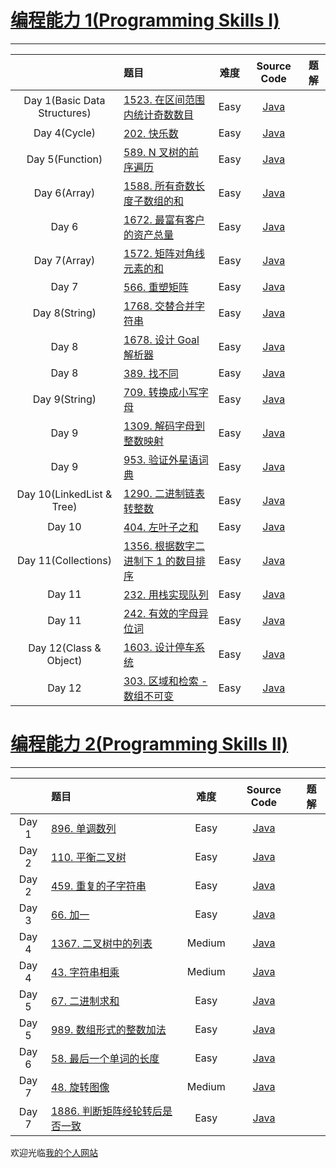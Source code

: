 # [编程能力 1(Programming Skills I)](https://leetcode-cn.com/study-plan/programming-skills/?progress=7s4dkw7)

-------------------

|                              |                                               题目                                                           |  难度  |             Source Code          |          题解          |
|   :-----------------------:  |    :----------------------------------------------------------------------------------------------------     | :---: |  :-------------------------------------------------------------: | :----: |
| Day 1(Basic Data Structures) | [1523. 在区间范围内统计奇数数目](https://leetcode-cn.com/problems/count-odd-numbers-in-an-interval-range/)     | Easy | [Java](./Problem1523_countOdds.java)                              | []() | 
| Day 4(Cycle)                 | [202. 快乐数](https://leetcode.com/problems/happy-number/)                                                    | Easy | [Java](./Problem202_happyNumber.java)                             | []() | 
| Day 5(Function)              | [589. N 叉树的前序遍历](https://leetcode-cn.com/problems/n-ary-tree-preorder-traversal/)                      | Easy | [Java](./Problem589_nAryTreePreorderTraversal.java)               | []() | 
| Day 6(Array)                 | [1588. 所有奇数长度子数组的和](https://leetcode-cn.com/problems/sum-of-all-odd-length-subarrays/)              | Easy | [Java](./Problem1588_sumOfAllOddLengthSubarrays.java)             | []() | 
| Day 6                        | [1672. 最富有客户的资产总量](https://leetcode-cn.com/problems/richest-customer-wealth/)                        | Easy | [Java](./Problem1672_richestCustomerWealth.java)                  | []() | 
| Day 7(Array)                 | [1572. 矩阵对角线元素的和](https://leetcode-cn.com/problems/matrix-diagonal-sum/)                             | Easy | [Java](./Problem1572_matrixDiagonalSum.java)                      | []() | 
| Day 7                        | [566. 重塑矩阵](https://leetcode-cn.com/problems/reshape-the-matrix/)                                        | Easy | [Java](./Problem566_reshapeTheMatrix.java)                        | []() | 
| Day 8(String)                | [1768. 交替合并字符串](https://leetcode-cn.com/problems/merge-strings-alternately/)                           | Easy | [Java](./Problem1768_mergeStringsAlternately.java)                | []() | 
| Day 8                        | [1678. 设计 Goal 解析器](https://leetcode-cn.com/problems/goal-parser-interpretation/)                       | Easy | [Java](./Problem1678_goalParserInterpretation.java)               | []() | 
| Day 8                        | [389. 找不同](https://leetcode-cn.com/problems/find-the-difference/)                                         | Easy | [Java](./Problem389_findTheDifference.java)                        | []() | 
| Day 9(String)                | [709. 转换成小写字母](https://leetcode-cn.com/problems/to-lower-case/)                                        | Easy | [Java](./Problem709_toLowerCase.java)                              | []() |  
| Day 9                        | [1309. 解码字母到整数映射](https://leetcode-cn.com/problems/decrypt-string-from-alphabet-to-integer-mapping/) | Easy | [Java](./Problem1309_decryptStringFromAlphabetToIntegerMapping.java) | []() | 
| Day 9                        | [953. 验证外星语词典](https://leetcode-cn.com/problems/verifying-an-alien-dictionary/)                        | Easy | [Java](./Problem953_verifyingAnAlienDictionary.java)                | []() |
| Day 10(LinkedList & Tree)    | [1290. 二进制链表转整数](https://leetcode-cn.com/problems/convert-binary-number-in-a-linked-list-to-integer/) | Easy | [Java](./Problem1290_convertBinaryNumberInALinkedListToInteger.java) | []() | 
| Day 10                       | [404. 左叶子之和](https://leetcode-cn.com/problems/sum-of-left-leaves/)                                       | Easy | [Java](./Problem404_sumOfLeftLeaves.java)                            | []() | 
| Day 11(Collections)          | [1356. 根据数字二进制下 1 的数目排序](https://leetcode-cn.com/problems/sort-integers-by-the-number-of-1-bits/) | Easy | [Java](./Problem1356_sortIntegersByTheNumberOf1Bits.java)            | []() | 
| Day 11                       | [232. 用栈实现队列](https://leetcode-cn.com/problems/implement-queue-using-stacks/)                           | Easy | [Java](./Problem232_implementQueueUsingStacks.java)                  | []() | 
| Day 11                       | [242. 有效的字母异位词](https://leetcode-cn.com/problems/valid-anagram/)                                      | Easy | [Java](./Problem242_validAnagram.java)                                | []() | 
| Day 12(Class & Object)       | [1603. 设计停车系统](https://leetcode-cn.com/problems/design-parking-system/)                                 | Easy | [Java](./Problem1603_designParkingSystem.java)                        | []() | 
| Day 12                       | [303. 区域和检索 - 数组不可变](https://leetcode-cn.com/problems/range-sum-query-immutable/)                    | Easy | [Java](./Problem303_rangeSumQuery_Immutable.java)                    | []() | 


# [编程能力 2(Programming Skills II)](https://leetcode-cn.com/study-plan/programming-skills/?progress=ls1hqii)

-------------------

|                              |                                               题目                                                           |  难度  |             Source Code          |          题解          |
|   :-----------------------:  |    :----------------------------------------------------------------------------------------------------     | :---: |  :-------------------------------------------------------------: | :----: |
| Day 1                        | [896. 单调数列](https://leetcode-cn.com/problems/monotonic-array/)                                           | Easy | [Java](./Problem896_monotonicArray.java)                          | []() | 
| Day 2                        | [110. 平衡二叉树](https://leetcode-cn.com/problems/balanced-binary-tree/)                                      | Easy | [Java](../leetcode/tree/Problem110_balancedBinaryTree.java)     | []() | 
| Day 2                        | [459. 重复的子字符串](https://leetcode-cn.com/problems/repeated-substring-pattern/)                           | Easy | [Java](./Problem459_repeatedSubstringPattern.java)                | []() | 
| Day 3                        | [66. 加一](https://leetcode-cn.com/problems/plus-one/)                                                      | Easy | [Java](./Problem66_plusOne.java)                                  | []() | 
| Day 4                        | [1367. 二叉树中的列表](https://leetcode-cn.com/problems/linked-list-in-binary-tree/)                         | Medium | [Java](./Problem1367_linkedListInBinaryTree.java)               | []() | 
| Day 4                        | [43. 字符串相乘](https://leetcode-cn.com/problems/multiply-strings/)                                        | Medium | [Java](./Problem43_multiplyStrings.java)                         | []() | 
| Day 5                        | [67. 二进制求和](https://leetcode-cn.com/problems/add-binary/)                                               | Easy | [Java](./Problem67_addBinary.java)                                | []() | 
| Day 5                        | [989. 数组形式的整数加法](https://leetcode-cn.com/problems/add-to-array-form-of-integer/)                     | Easy | [Java](./Problem989_addToArrayFormOfInteger.java)                 | []() | 
| Day 6                        | [58. 最后一个单词的长度](https://leetcode-cn.com/problems/length-of-last-word/)                               | Easy | [Java](./Problem58_lengthOfLastWord.java)                         | []() | 
| Day 7                        | [48. 旋转图像](https://leetcode-cn.com/problems/rotate-image/)                                               | Medium | [Java](./Problem48_rotateImage.java)                             | []() | 
| Day 7                        | [1886. 判断矩阵经轮转后是否一致](https://leetcode-cn.com/problems/determine-whether-matrix-can-be-obtained-by-rotation/) | Easy | [Java](./Problem58_lengthOfLastWord.java)                | []() | 


欢迎光临[我的个人网站](http://www.longluo.me)

